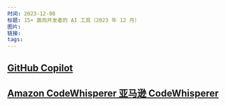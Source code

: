 ```yaml
---
时间: 2023-12-08
标题: 15+ 面向开发者的 AI 工具（2023 年 12 月）
图片: 
链接: 
tags:
---
```

## **[GitHub Copilot](https://github.com/features/copilot)**

## **[Amazon CodeWhisperer 亚马逊 CodeWhisperer](https://aws.amazon.com/codewhisperer/)**


